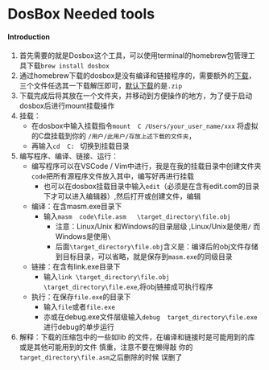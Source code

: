 # DosBox Needed tools

#### Introduction 

1. 首先需要的就是Dosbox这个工具，可以使用terminal的homebrew包管理工具下载`brew install dosbox`
2. 通过homebrew下载的dosbox是没有编译和链接程序的，需要额外的[下载](./)，三个文件任选其一下载解压即可，[默认下载](./dosbox_needed.zip)的是`.zip`
3. 下载完成后将其放在一个文件夹，并移动到方便操作的地方，为了便于启动dosbox后进行mount挂载操作
4. 挂载：
   - 在dosbox中输入挂载指令`mount  C /Users/your_user_name/xxx` 将虚拟的C盘挂载到你的 `/用户/此用户/存放上述下载的文件夹`，
   - 再输入`cd  C: ` 切换到挂载目录
5. 编写程序、编译、链接、运行：
   - 编写程序可以在VSCode / Vim中进行，我是在我的挂载目录中创建文件夹`code`把所有源程序文件放入其中，编写好再进行挂载
     - 也可以在dosbox挂载目录中输入`edit`（必须是在含有edit.com的目录下才可以进入编辑器）,然后打开或创建文件，编辑
   - 编译：在含masm.exe目录下
     - 输入`masm  code\file.asm   \target_directory\file.obj`
       - 注意：Linux/Unix 和Windows的目录层级 ,Linux/Unix是使用`/` 而Windows是使用`\` 
       - 后面`\target_directory\file.obj`含义是：编译后的obj文件存储到目标目录，可以省略，就是保存到`masm.exe`的同级目录
   - 链接：在含有link.exe目录下
     - 输入`link \target_directory\file.obj  \target_directory\file.exe`,将obj链接成可执行程序
   - 执行：在保存`file.exe`的目录下
     - 输入`file`或者`file.exe`
     - 亦或在debug.exe文件层级输入`debug  target_directory\file.exe`进行debug的单步运行
6. 解释：下载的压缩包中的一些如lib 的文件，在编译和链接时是可能用到的库或是其他可能用到的文件
   慎重，注意不要在懒得敲 你的`target_directory\file.asm`之后删除的时候 误删了

